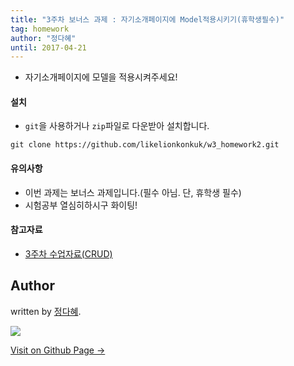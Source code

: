 ```yaml
---
title: "3주차 보너스 과제 : 자기소개페이지에 Model적용시키기(휴학생필수)"
tag: homework
author: "정다혜"
until: 2017-04-21
---
```


* 자기소개페이지에 모델을 적용시켜주세요!

#### 설치
- `git`을 사용하거나 `zip`파일로 다운받아 설치합니다.
```
git clone https://github.com/likelionkonkuk/w3_homework2.git
```

#### 유의사항
- 이번 과제는 보너스 과제입니다.(필수 아님. 단, 휴학생 필수)
- 시험공부 열심히하시구 화이팅!

#### 참고자료
- [3주차 수업자료(CRUD)](https://github.com/likelionkonkuk/w3_wed_material)

## Author

written by [정다혜](https://dh00023.github.io).

![](https://avatars.githubusercontent.com/dh00023?v=2&s=100)

<a href="https://dh00023.github.io" target="_blank" class="btn btn-black"><i class="fa fa-github fa-lg"></i> Visit on Github Page &rarr;</a>